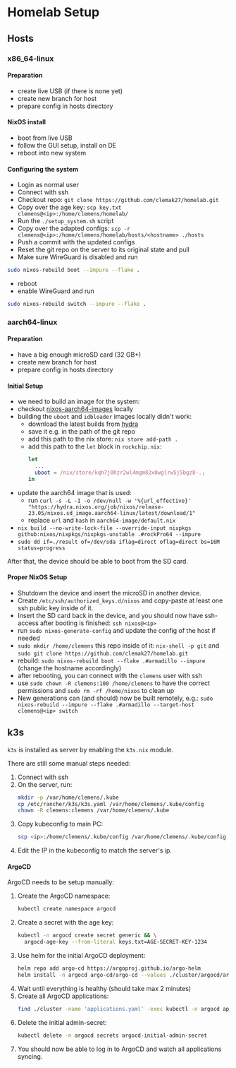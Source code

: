 # Homelab Setup

## Hosts

### x86_64-linux

#### Preparation

- create live USB (if there is none yet)
- create new branch for host
- prepare config in hosts directory

#### NixOS install

- boot from live USB
- follow the GUI setup, install on DE
- reboot into new system

#### Configuring the system

- Login as normal user
- Connect with ssh
- Checkout repo: `git clone https://github.com/clemak27/homelab.git`
- Copy over the age key: `scp key.txt clemens@<ip>:/home/clemens/homelab/`
- Run the `./setup_system.sh` script
- Copy over the adapted configs:
  `scp -r clemens@<ip>:/home/clemens/homelab/hosts/<hostname> ./hosts`
- Push a commit with the updated configs
- Reset the git repo on the server to its original state and pull
- Make sure WireGuard is disabled and run

```sh
sudo nixos-rebuild boot --impure --flake .
```

- reboot
- enable WireGuard and run

```sh
sudo nixos-rebuild switch --impure --flake .
```

### aarch64-linux

<!-- markdownlint-disable-next-line -->
#### Preparation

- have a big enough microSD card (32 GB+)
- create new branch for host
- prepare config in hosts directory

#### Initial Setup

<!-- markdownlint-capture -->
<!-- markdownlint-disable MD031 -->

- we need to build an image for the system:
- checkout [nixos-aarch64-images](https://github.com/Mic92/nixos-aarch64-images)
  locally
- building the `uboot` and `idbloader` images locally didn't work:
  - download the latest builds from
    [hydra](https://hydra.nixos.org/job/nixpkgs/trunk/ubootRockPro64.aarch64-linux)
  - save it e.g. in the path of the git repo
  - add this path to the nix store: `nix store add-path .`
  - add this path to the `let` block in `rockchip.nix`:
    ```nix
    let
      ...
      uboot = /nix/store/kqh7j0hzr2wl4mgm82x0wglrw5j5bgz8-.;
    in
    ```
- update the aarch64 image that is used:
  - run
    `curl -s -L -I -o /dev/null -w '%{url_effective}' "https://hydra.nixos.org/job/nixos/release-23.05/nixos.sd_image.aarch64-linux/latest/download/1"`
  - replace `url` and `hash` in `aarch64-image/default.nix`
  <!-- markdownlint-disable-next-line -->
- `nix build --no-write-lock-file --override-input nixpkgs github:nixos/nixpkgs/nixpkgs-unstable .#rockPro64 --impure`
- `sudo dd if=./result of=/dev/sda iflag=direct oflag=direct bs=16M status=progress`

<!-- markdownlint-restore -->

After that, the device should be able to boot from the SD card.

#### Proper NixOS Setup

- Shutdown the device and insert the microSD in another device.
- Create `/etc/ssh/authorized_keys.d/nixos` and copy-paste at least one ssh
  public key inside of it.
- Insert the SD card back in the device, and you should now have ssh-access
  after booting is finished: `ssh nixos@<ip>`
- run `sudo nixos-generate-config` and update the config of the host if needed
- `sudo mkdir /home/clemens` this repo inside of it: `nix-shell -p git` and
  `sudo git clone https://github.com/clemak27/homelab.git`
- rebuild: `sudo nixos-rebuild boot --flake .#armadillo --impure` (change the
  hostname accordingly)
- after rebooting, you can connect with the `clemens` user with ssh
- use `sudo chown -R clemens:100 /home/clemens` to have the correct permissions
  and `sudo rm -rf /home/nixos` to clean up
- New generations can (and should) now be built remotely, e.g.:
  <!-- markdownlint-disable-next-line -->
  `sudo nixos-rebuild --impure --flake .#armadillo --target-host clemens@<ip> switch`

## k3s

`k3s` is installed as server by enabling the `k3s.nix` module.

There are still some manual steps needed:

<!-- markdownlint-capture -->
<!-- markdownlint-disable MD031 -->

1. Connect with ssh
2. On the server, run:
   ```sh
   mkdir -p /var/home/clemens/.kube
   cp /etc/rancher/k3s/k3s.yaml /var/home/clemens/.kube/config
   chown -R clemens:clemens /var/home/clemens/.kube
   ```
3. Copy kubeconfig to main PC:
   ```sh
   scp <ip>:/home/clemens/.kube/config /var/home/clemens/.kube/config
   ```
4. Edit the IP in the kubeconfig to match the server's ip.
<!-- markdownlint-restore -->

#### ArgoCD

ArgoCD needs to be setup manually:

<!-- markdownlint-capture -->
<!-- markdownlint-disable MD031 -->

1. Create the ArgoCD namespace:
   ```sh
   kubectl create namespace argocd
   ```
2. Create a secret with the age key:
   ```sh
   kubectl -n argocd create secret generic && \
     argocd-age-key --from-literal keys.txt=AGE-SECRET-KEY-1234
   ```
3. Use helm for the initial ArgoCD deployment:
   ```sh
   helm repo add argo-cd https://argoproj.github.io/argo-helm
   helm install -n argocd argo-cd/argo-cd --values ./cluster/argocd/argocd/values.yaml
   ```
4. Wait until everything is healthy (should take max 2 minutes)
5. Create all ArgoCD applications:
   <!-- markdownlint-disable-next-line -->
   ```sh
   find ./cluster -name 'applications.yaml' -exec kubectl -n argocd apply -f {} \;
   ```
6. Delete the initial admin-secret:
   ```sh
   kubectl delete -n argocd secrets argocd-initial-admin-secret
   ```
7. You should now be able to log in to ArgoCD and watch all applications
syncing.
<!-- markdownlint-restore -->

<!-- ### longhorn -->
<!-- TODO spicy nixOS stuff -->
